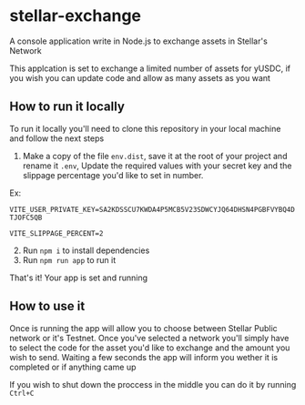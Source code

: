 # stellar-exchange
A console application write in Node.js to exchange assets in Stellar's Network

This applcation is set to exchange a limited number of assets for yUSDC, if you wish you can update code and allow as many assets as you want

## How to run it locally
To run it locally you'll need to clone this repository in your local machine and follow the next steps

1. Make a copy of the file `env.dist`, save it at the root of your project and rename it `.env`, Update the required values with your secret key and the slippage percentage you'd like to set in number.

Ex:

``VITE_USER_PRIVATE_KEY=SA2KDSSCU7KWDA4P5MCB5V23SDWCYJQ64DHSN4PGBFVYBQ4DTJOFC5QB``

``VITE_SLIPPAGE_PERCENT=2``

2. Run `npm i` to install dependencies
3. Run `npm run app` to run it

That's it! Your app is set and running

## How to use it

Once is running the app will allow you to choose between Stellar Public network or it's Testnet.
Once you've selected a network you'll simply have to select the code for the asset you'd like to exchange and the amount you wish to send. Waiting a few seconds the app will inform you wether it is completed or if anything came up

If you wish to shut down the proccess in the middle you can do it by running `Ctrl+C`
